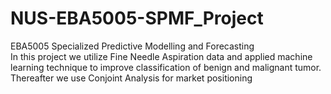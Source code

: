 # NUS-EBA5005-SPMF_Project  
EBA5005 Specialized Predictive Modelling and Forecasting  
In this project we utilize Fine Needle Aspiration data and applied machine learning technique to improve classification of benign and malignant tumor.  
Thereafter we use Conjoint Analysis for market positioning  
